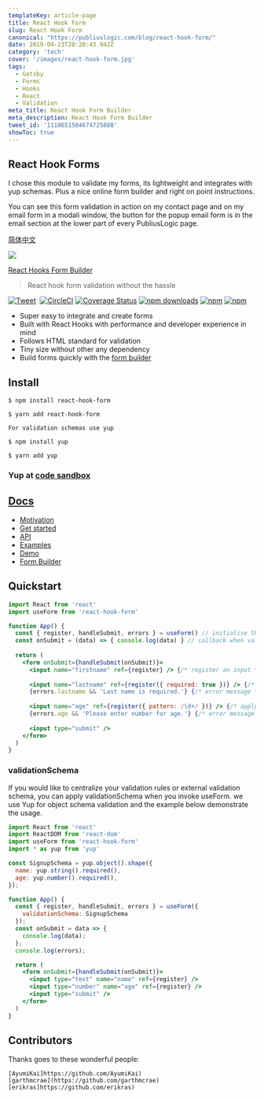 ```yaml
---
templateKey: article-page
title: React Hook Form
slug: React Hook Form
canonical: "https://publiuslogic.com/blog/react-hook-form/"
date: 2019-04-23T20:20:43.942Z
category: 'tech'
cover: '/images/react-hook-form.jpg'
tags:
  - Gatsby
  - Forms
  - Hooks
  - React
  - Validation
meta_title: React Hook Form Builder
meta_description: React Hook Form Builder
tweet_id: '1118651504674725888'
showToc: true
---
```


## React Hook Forms

I chose this module to validate my forms, its lightweight and integrates with yup schemas. Plus a nice online form builder and right on point instructions.

You can see this form validation in action on my contact page and on my email form in a modali window, the button for the popup email form is in the email section at the lower part of every PubliusLogic page.

[简体中文](https://github.com/bluebill1049/react-hook-form/blob/master/docs/README.zh-CN.md")

![](https://raw.githubusercontent.com/bluebill1049/react-hook-form/master/website/logo.png)

[React Hooks Form Builder](href="https://react-hook-form.now.sh/")

> React hook form validation without the hassle

[![Tweet](https://img.shields.io/twitter/url/http/shields.io.svg?style=social)](https://twitter.com/intent/tweet?text=React+Hook-Form&url=https://github.com/bluebill1049/react-hook-form)&nbsp;
[![CircleCI](https://circleci.com/gh/bluebill1049/react-hook-form.svg?style=svg)](https://circleci.com/gh/bluebill1049/react-hook-form) 
[![Coverage Status](https://coveralls.io/repos/github/bluebill1049/react-hook-form/badge.svg?branch=master)](https://coveralls.io/github/bluebill1049/react-hook-form?branch=master) 
[![npm downloads](https://img.shields.io/npm/dm/react-hook-form.svg?style=flat-square)](https://www.npmjs.com/package/react-hook-form)
[![npm](https://img.shields.io/npm/dt/react-hook-form.svg?style=flat-square)](https://www.npmjs.com/package/react-hook-form)
[![npm](https://badgen.net/bundlephobia/minzip/react-hook-form)](https://badgen.net/bundlephobia/minzip/react-hook-form)

- Super easy to integrate and create forms
- Built with React Hooks with performance and developer experience in mind
- Follows HTML standard for validation
- Tiny size without other any dependency
- Build forms quickly with the [form builder](https://react-hook-form.now.sh/builder)

## Install

    $ npm install react-hook-form

    $ yarn add react-hook-form

    For validation schemas use yup

    $ npm install yup

    $ yarn add yup

### Yup at [code sandbox](https://codesandbox.io/s/yyyqp7y8x)

## [Docs](https://react-hook-form.now.sh/api)

- [Motivation](https://medium.com/@bruce1049/form-validation-with-hook-in-3kb-c5414edf7d64)
- [Get started](https://react-hook-form.now.sh/api)
- [API](https://react-hook-form.now.sh/api)
- [Examples](https://github.com/bluebill1049/react-hook-form/tree/master/examples)
- [Demo](https://react-hook-form.now.sh)
- [Form Builder](https://react-hook-form.now.sh/builder)

## Quickstart

```jsx
import React from 'react'
import useForm from 'react-hook-form'

function App() {
  const { register, handleSubmit, errors } = useForm() // initialise the hook
  const onSubmit = (data) => { console.log(data) } // callback when validation pass
    
  return (
    <form onSubmit={handleSubmit(onSubmit)}>
      <input name="firstname" ref={register} /> {/* register an input */}
      
      <input name="lastname" ref={register({ required: true })} /> {/* apply required validation */}
      {errors.lastname && 'Last name is required.'} {/* error message */}
      
      <input name="age" ref={register({ pattern: /\d+/ })} /> {/* apply a Refex validation */}
      {errors.age && 'Please enter number for age.'} {/* error message */}
      
      <input type="submit" />
    </form>
  )
}
```

### validationSchema

If you would like to centralize your validation rules or external validation schema, you can apply validationSchema when you invoke useForm. we use Yup for object schema validation and the example below demonstrate the usage.

```jsx
import React from 'react'
import ReactDOM from 'react-dom'
import useForm from 'react-hook-form'
import * as yup from 'yup'

const SignupSchema = yup.object().shape({
  name: yup.string().required(),
  age: yup.number().required(),
});

function App() {
  const { register, handleSubmit, errors } = useForm({
    validationSchema: SignupSchema
  });
  const onSubmit = data => {
    console.log(data);
  };
  console.log(errors);

  return (
    <form onSubmit={handleSubmit(onSubmit)}>
      <input type="text" name="name" ref={register} />
      <input type="number" name="age" ref={register} />
      <input type="submit" />
    </form>
  )
}
```

## Contributors 
Thanks goes to these wonderful people:

    [AyumiKai]https://github.com/AyumiKai)
    [garthmcrae](https://github.com/garthmcrae)
    [erikras]https://github.com/erikras)

